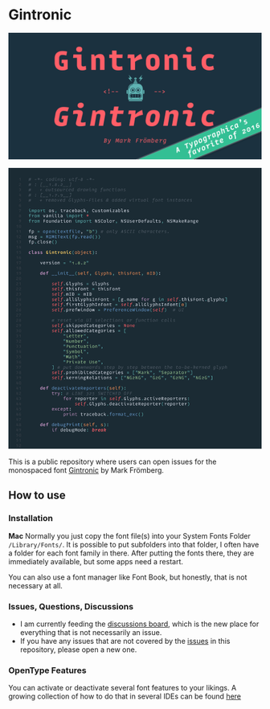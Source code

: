 # Gintronic

<p align="center">
<img src="https://github.com/Mark2Mark/gintronic/blob/master/Gintronic-MarkFroemberg%2002%2001%20Special.png" alt="Gintronic 1" height="">
</p>
<p align="center">
<img src="https://github.com/Mark2Mark/gintronic/blob/master/Gintronic_Specimen_Python_DARK.png" alt="Gintronic 1" height="">
</p>

This is a public repository where users can open issues for the monospaced font [Gintronic](https://markfromberg.com/projects/gintronic/) by Mark Frömberg. 

## How to use

### Installation

**Mac**
Normally you just copy the font file(s) into your System Fonts Folder `/Library/Fonts/`.
It is possible to put subfolders into that folder, I often have a folder for each font family in there.
After putting the fonts there, they are immediately available, but some apps need a restart.

You can also use a font manager like Font Book, but honestly, that is not necessary at all.

### Issues, Questions, Discussions
- I am currently feeding the [discussions board](https://github.com/Mark2Mark/gintronic/discussions), which is the new place for everything that is not necessarily an issue.
- If you have any issues that are not covered by the [issues](https://github.com/Mark2Mark/gintronic/issues) in this repository, please open a new one.

### OpenType Features
You can activate or deactivate several font features to your likings.
A growing collection of how to do that in several IDEs can be found [here](https://github.com/Mark2Mark/gintronic/discussions/11)

